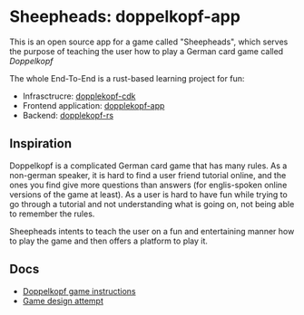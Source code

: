 # Sheepheads: doppelkopf-app

This is an open source app for a game called "Sheepheads", which serves the purpose of teaching the user how to play a German card game called *Doppelkopf* 

The whole End-To-End is a rust-based learning project for fun:
* Infrasctrucre: [dopplekopf-cdk](https://github.com/Rbatistab/dopplekopf-cdk/tree/main)
* Frontend application: [dopplekopf-app](https://github.com/Rbatistab/doppelkopf-app)
* Backend: [dopplekopf-rs](https://github.com/Rbatistab/doppelkopf-rs)


## Inspiration

Doppelkopf is a complicated German card game that has many rules. As a non-german speaker, it is hard to find a user friend tutorial online, and the ones you find give more questions than answers (for englis-spoken online versions of the game at least). As a user is hard to have fun while trying to go through a tutorial and not understanding what is going on, not being able to remember the rules.

Sheepheads intents to teach the user on a fun and entertaining manner how to play the game and then offers a platform to play it.

## Docs

* [Doppelkopf game instructions](https://github.com/Rbatistab/doppelkopf-app/blob/main/docs/DOPPELKOPF_GAME_INSTRUCTIONS.md)
* [Game design attempt](https://github.com/Rbatistab/doppelkopf-app/blob/main/docs/GAME_DESIGN.md)
